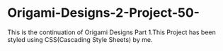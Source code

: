 # Origami-Designs-2-Project-50-
This is the continuation of Origami Designs Part 1.This Project has been styled using CSS(Cascading Style Sheets) by me.
